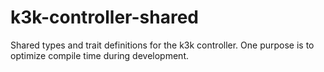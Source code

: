 # k3k-controller-shared

Shared types and trait definitions for the k3k controller.
One purpose is to optimize compile time during development.
